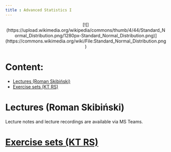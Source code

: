 ```yaml
---
title : Advanced Statistics I
---
```


<center>
[![](https://upload.wikimedia.org/wikipedia/commons/thumb/4/44/Standard_Normal_Distribution.png/1280px-Standard_Normal_Distribution.png)](https://commons.wikimedia.org/wiki/File:Standard_Normal_Distribution.png)
</center>



# Content:

* [Lectures (Roman Skibiński)](#lectures-roman-skibiński)
* [Exercise sets (KT RS)](./00en.html)



# Lectures (Roman Skibiński)

Lecture notes and lecture recordings are available 
via MS Teams.


# [Exercise sets (KT RS)](./00en.html)


